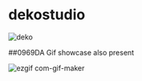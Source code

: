 # dekostudio 
 
![deko](https://github.com/dekostudio/dekostudio/assets/102694816/12580c86-f336-462c-8e45-defc89170eb2)

##0969DA Gif showcase also present 

![ezgif com-gif-maker](https://github.com/dekostudio/dekostudio/assets/102694816/52344012-27b2-439e-80f4-3a9d8b0cbe36)
